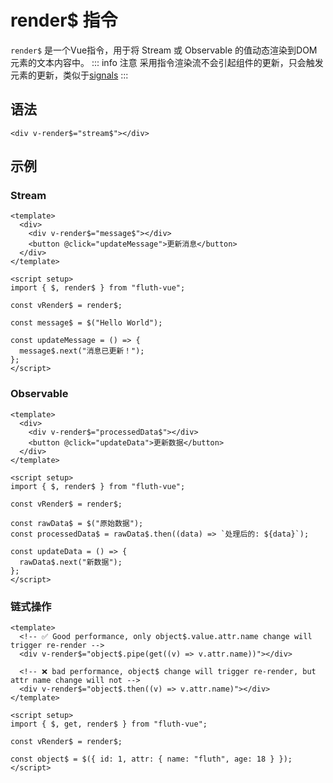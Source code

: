 # render$ 指令

`render$` 是一个Vue指令，用于将 Stream 或 Observable 的值动态渲染到DOM元素的文本内容中。
::: info 注意
采用指令渲染流不会引起组件的更新，只会触发元素的更新，类似于[signals](https://github.com/tc39/proposal-signals)
:::

## 语法

```vue
<div v-render$="stream$"></div>
```

## 示例

### Stream

```vue
<template>
  <div>
    <div v-render$="message$"></div>
    <button @click="updateMessage">更新消息</button>
  </div>
</template>

<script setup>
import { $, render$ } from "fluth-vue";

const vRender$ = render$;

const message$ = $("Hello World");

const updateMessage = () => {
  message$.next("消息已更新！");
};
</script>
```

### Observable

```vue
<template>
  <div>
    <div v-render$="processedData$"></div>
    <button @click="updateData">更新数据</button>
  </div>
</template>

<script setup>
import { $, render$ } from "fluth-vue";

const vRender$ = render$;

const rawData$ = $("原始数据");
const processedData$ = rawData$.then((data) => `处理后的: ${data}`);

const updateData = () => {
  rawData$.next("新数据");
};
</script>
```

### 链式操作

```vue
<template>
  <!-- ✅ Good performance, only object$.value.attr.name change will trigger re-render -->
  <div v-render$="object$.pipe(get((v) => v.attr.name))"></div>

  <!-- ❌ bad performance, object$ change will trigger re-render, but attr name change will not -->
  <div v-render$="object$.then((v) => v.attr.name)"></div>
</template>

<script setup>
import { $, get, render$ } from "fluth-vue";

const vRender$ = render$;

const object$ = $({ id: 1, attr: { name: "fluth", age: 18 } });
</script>
```

